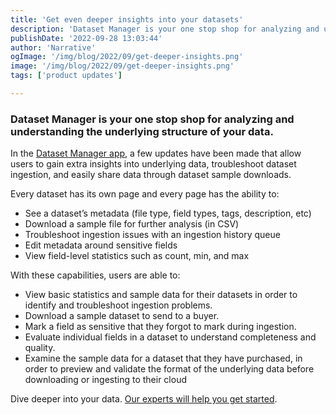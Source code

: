 ```yaml
---
title: 'Get even deeper insights into your datasets'
description: 'Dataset Manager is your one stop shop for analyzing and understanding the underlying structure of your data.  '
publishDate: '2022-09-28 13:03:44'
author: 'Narrative'
ogImage: '/img/blog/2022/09/get-deeper-insights.png'
image: '/img/blog/2022/09/get-deeper-insights.png'
tags: ['product updates']

---
```

### Dataset Manager is your one stop shop for analyzing and understanding the underlying structure of your data.  

In the [Dataset Manager app](https://app.narrative.io/apps/dataset-manager), a few updates have been made that allow users to gain extra insights into underlying data, troubleshoot dataset ingestion, and easily share data through dataset sample downloads.

Every dataset has its own page and every page has the ability to:

*   See a dataset’s metadata (file type, field types, tags, description, etc) 
*   Download a sample file for further analysis (in CSV)
*   Troubleshoot ingestion issues with an ingestion history queue
*   Edit metadata around sensitive fields
*   View field-level statistics such as count, min, and max

With these capabilities, users are able to: 

*   View basic statistics and sample data for their datasets in order to identify and troubleshoot ingestion problems. 
*   Download a sample dataset to send to a buyer.
*   Mark a field as sensitive that they forgot to mark during ingestion.
*   Evaluate individual fields in a dataset to understand completeness and quality.
*   Examine the sample data for a dataset that they have purchased, in order to preview and validate the format of the underlying data before downloading or ingesting to their cloud

Dive deeper into your data. [Our experts will help you get started](/contact).
